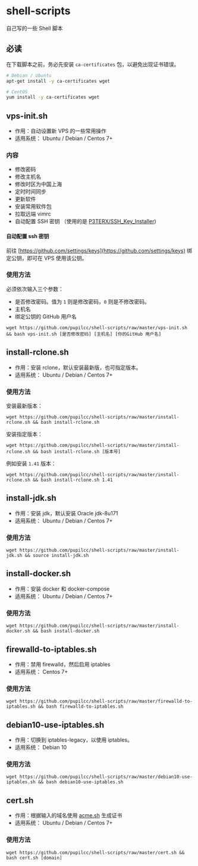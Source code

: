 # shell-scripts

自己写的一些 Shell 脚本

## 必读

在下载脚本之前，务必先安装 `ca-certificates` 包，以避免出现证书错误。

```bash
# Debian / Ubuntu
apt-get install -y ca-certificates wget

# CentOS
yum install -y ca-certificates wget
```

## vps-init.sh

* 作用：自动设置新 VPS 的一些常用操作
* 适用系统： Ubuntu / Debian / Centos 7+

### 内容

* 修改密码
* 修改主机名
* 修改时区为中国上海
* 定时时间同步
* 更新软件
* 安装常用软件包
* 拉取远端 vimrc
* 自动配置 SSH 密钥 （使用的是 [P3TERX/SSH_Key_Installer](https://github.com/P3TERX/SSH_Key_Installer))

#### 自动配置 ssh 密钥

前往 [https://github.com/settings/keys](https://github.com/settings/keys) 绑定公钥，即可在 VPS 使用该公钥。

### 使用方法

必须依次输入三个参数：

* 是否修改密码。值为 `1` 则是修改密码，`0` 则是不修改密码。
* 主机名
* 绑定公钥的 GitHub 用户名

`wget https://github.com/pupilcc/shell-scripts/raw/master/vps-init.sh && bash vps-init.sh [是否修改密码] [主机名] [你的GitHub 用户名]`

## install-rclone.sh

* 作用：安装 rclone，默认安装最新版，也可指定版本。
* 适用系统： Ubuntu / Debian / Centos 7+

### 使用方法

安装最新版本：

`wget https://github.com/pupilcc/shell-scripts/raw/master/install-rclone.sh && bash install-rclone.sh`

安装指定版本：

`wget https://github.com/pupilcc/shell-scripts/raw/master/install-rclone.sh && bash install-rclone.sh [版本号]`

例如安装 `1.41` 版本：

`wget https://github.com/pupilcc/shell-scripts/raw/master/install-rclone.sh && bash install-rclone.sh 1.41`

## install-jdk.sh

* 作用：安装 jdk，默认安装 Oracle jdk-8u171
* 适用系统： Ubuntu / Debian / Centos 7+

### 使用方法

`wget https://github.com/pupilcc/shell-scripts/raw/master/install-jdk.sh && source install-jdk.sh`

## install-docker.sh

* 作用：安装 docker 和 docker-compose
* 适用系统： Ubuntu / Debian / Centos 7+

### 使用方法

`wget https://github.com/pupilcc/shell-scripts/raw/master/install-docker.sh && bash install-docker.sh`

## firewalld-to-iptables.sh

* 作用：禁用 firewalld，然后启用 iptables
* 适用系统： Centos 7+

### 使用方法

`wget https://github.com/pupilcc/shell-scripts/raw/master/firewalld-to-iptables.sh && bash firewalld-to-iptables.sh`

## debian10-use-iptables.sh

* 作用：切换到 iptables-legacy，以使用 iptables。
* 适用系统： Debian 10

### 使用方法

`wget https://github.com/pupilcc/shell-scripts/raw/master/debian10-use-iptables.sh && bash debian10-use-iptables.sh`

## cert.sh

* 作用：根据输入的域名使用 [acme.sh](http://acme.sh/) 生成证书
* 适用系统： Ubuntu / Debian / Centos 7+

### 使用方法

`wget https://github.com/pupilcc/shell-scripts/raw/master/cert.sh && bash cert.sh [domain]`